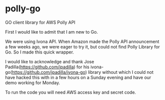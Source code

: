# polly-go
GO client library for AWS Polly API

First I would like to admit that I am new to Go. 

We were using Ivona API. When Amazon made the Polly API announcement a few weeks ago, we were eager to try it, but could not find Polly Library for Go. So I made this quick wrapper.

I would like to acknowledge and thank Jose Padilla(https://github.com/jpadilla) for his ivona-go(https://github.com/jpadilla/ivona-go) library without which I could not have hacked this with in a few hours on a Sunday evening and have our demo working for Monday.

To run the code you will need AWS access key and secret code. 


